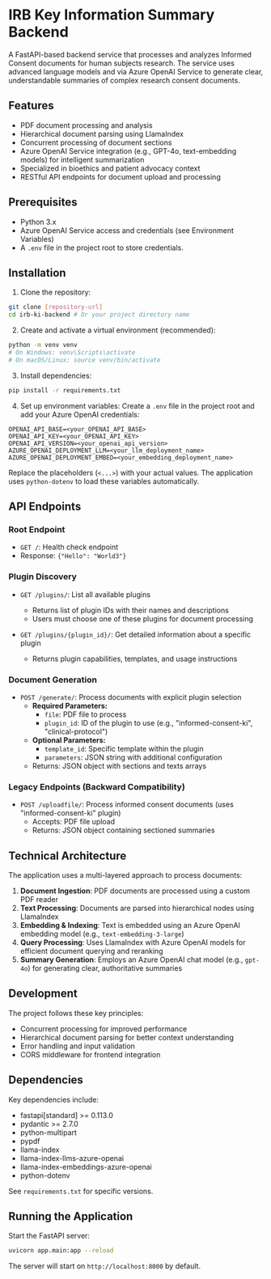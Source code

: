 # IRB Key Information Summary Backend

A FastAPI-based backend service that processes and analyzes Informed Consent documents for human subjects research. The service uses advanced language models and  via Azure OpenAI Service to generate clear, understandable summaries of complex research consent documents.

## Features

- PDF document processing and analysis
- Hierarchical document parsing using LlamaIndex
- Concurrent processing of document sections
- Azure OpenAI Service integration (e.g., GPT-4o, text-embedding models) for intelligent summarization
- Specialized in bioethics and patient advocacy context
- RESTful API endpoints for document upload and processing

## Prerequisites

- Python 3.x
- Azure OpenAI Service access and credentials (see Environment Variables)
- A `.env` file in the project root to store credentials.

## Installation

1. Clone the repository:
```bash
git clone [repository-url]
cd irb-ki-backend # Or your project directory name
```

2. Create and activate a virtual environment (recommended):
```bash
python -m venv venv
# On Windows: venv\Scripts\activate
# On macOS/Linux: source venv/bin/activate
```

3. Install dependencies:
```bash
pip install -r requirements.txt
```

4. Set up environment variables:
Create a `.env` file in the project root and add your Azure OpenAI credentials:
```dotenv
OPENAI_API_BASE=<your_OPENAI_API_BASE>
OPENAI_API_KEY=<your_OPENAI_API_KEY>
OPENAI_API_VERSION=<your_openai_api_version>
AZURE_OPENAI_DEPLOYMENT_LLM=<your_llm_deployment_name>
AZURE_OPENAI_DEPLOYMENT_EMBED=<your_embedding_deployment_name>
```
Replace the placeholders (`<...>`) with your actual values. The application uses `python-dotenv` to load these variables automatically.

## API Endpoints

### Root Endpoint
- `GET /`: Health check endpoint
- Response: `{"Hello": "World3"}`

### Plugin Discovery
- `GET /plugins/`: List all available plugins
  - Returns list of plugin IDs with their names and descriptions
  - Users must choose one of these plugins for document processing

- `GET /plugins/{plugin_id}/`: Get detailed information about a specific plugin
  - Returns plugin capabilities, templates, and usage instructions

### Document Generation
- `POST /generate/`: Process documents with explicit plugin selection
  - **Required Parameters:**
    - `file`: PDF file to process
    - `plugin_id`: ID of the plugin to use (e.g., "informed-consent-ki", "clinical-protocol")
  - **Optional Parameters:**
    - `template_id`: Specific template within the plugin
    - `parameters`: JSON string with additional configuration
  - Returns: JSON object with sections and texts arrays

### Legacy Endpoints (Backward Compatibility)
- `POST /uploadfile/`: Process informed consent documents (uses "informed-consent-ki" plugin)
  - Accepts: PDF file upload
  - Returns: JSON object containing sectioned summaries

## Technical Architecture

The application uses a multi-layered approach to process documents:

1. **Document Ingestion**: PDF documents are processed using a custom PDF reader
2. **Text Processing**: Documents are parsed into hierarchical nodes using LlamaIndex
3. **Embedding & Indexing**: Text is embedded using an Azure OpenAI embedding model (e.g., `text-embedding-3-large`)
4. **Query Processing**: Uses LlamaIndex with Azure OpenAI models for efficient document querying and reranking
5. **Summary Generation**: Employs an Azure OpenAI chat model (e.g., `gpt-4o`) for generating clear, authoritative summaries

## Development

The project follows these key principles:
- Concurrent processing for improved performance
- Hierarchical document parsing for better context understanding
- Error handling and input validation
- CORS middleware for frontend integration

## Dependencies

Key dependencies include:
- fastapi[standard] >= 0.113.0
- pydantic >= 2.7.0
- python-multipart
- pypdf
- llama-index
- llama-index-llms-azure-openai
- llama-index-embeddings-azure-openai
- python-dotenv

See `requirements.txt` for specific versions.

## Running the Application

Start the FastAPI server:
```bash
uvicorn app.main:app --reload
```

The server will start on `http://localhost:8000` by default.
